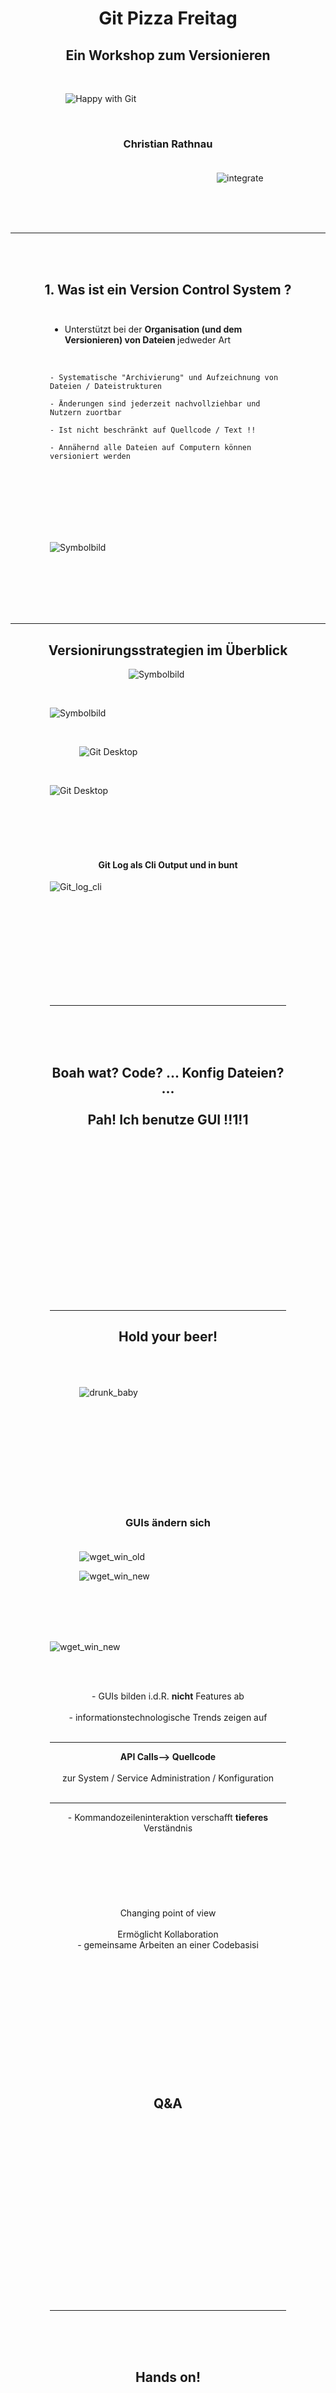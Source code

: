 # <center>Git Pizza Freitag</center>

## <center>Ein Workshop zum Versionieren</center>

</br><div style="margin-left: auto;
            margin-right: auto;
            width: 65%">

![Happy with Git](assets/git-commit-organized.jpg)</div></br>

### <center>Christian Rathnau</center></br>

<div style="margin-left: 330px;
            width: 35%
            ">

![integrate](assets/integrate.png)</div></br></br></br>

***
</br></br>
## <center> 1. Was ist ein Version Control System ?</center></br>

<div style="margin-left: auto;
            margin-right: auto;
            width: 75%">

-  Unterstützt bei der <b>Organisation (und dem Versionieren) von Dateien </b> jedweder Art

</br>

    - Systematische "Archivierung" und Aufzeichnung von Dateien / Dateistrukturen
    
    - Änderungen sind jederzeit nachvollziehbar und Nutzern zuortbar
   
    - Ist nicht beschränkt auf Quellcode / Text !!
    
    - Annähernd alle Dateien auf Computern können versioniert werden
 
<br><br><br><br><br><br>

 <div style="margin-left: auto;
            margin-right: auto;">
            
![Symbolbild](assets/hash_tree.jpg)</div></br> </div></br></br>
</br></br>
***

 ## <center> Versionirungsstrategien im Überblick

 <div style="margin-left: auto;
            margin-right: auto;
            width: 25%">

![Symbolbild](assets/pic_version.png)</div></br>

 <div style="margin-left: auto;
            margin-right: auto;
            width: 75%">

![Symbolbild](assets/Symbolbild.png)</div></br>

<div style="margin-left: auto;
            margin-right: auto;
            width: 75%">


<div style="margin-left: auto;
            margin-right: auto;
            width: 75%">

![Git Desktop](assets/git_desktop_changes.png)</div></br>


<div style="margin-left: auto;
            margin-right: auto;
            width: 105%">

![Git Desktop](assets/git_desktop_author.png)</div></br></br></br></br>

#### <center> Git Log als Cli Output und in bunt

<div style="margin-left: auto;
            margin-right: auto;
            width: 120%">

![Git_log_cli](assets/git_log.png)</div></br></br></br></br></br></br></br></br></br>
***
</br></br></br>

## <center>Boah wat?  Code? ... Konfig Dateien? ...</br></br> Pah! Ich benutze GUI !!1!1</center></br></br></br></br></br></br></br></br></br></br></br>
***

## <center><b>Hold your beer!</b></center></br></br>

<div style="margin-left: auto;
            margin-right: auto;
            width: 75%">

![drunk_baby](assets/drunk_baby.png)</div></br></br></br></br></br></br></br></br></br>

### <center>GUIs ändern sich</center></br>

<div style="margin-left: auto;
            margin-right: auto;
            width: 75%">

![wget_win_old](assets/old_wgetgui-screenshot.png)</div>

<div style="margin-left: auto;
            margin-right: auto;
            width: 75%">

![wget_win_new](assets/new_wget_gui.jpg)
</div></br></br>

<div style="margin-left: auto;
            margin-right: auto;
            width: 75%"></div></br></br>


<div style="margin-left: auto;
            margin-right: auto;
            width: 100%">

 ![wget_win_new](assets/wget_-h.gif)</div></br></br>

<center>- GUIs bilden i.d.R. <strong>nicht</strong> Features ab</center><br>


<center>- informationstechnologische Trends zeigen auf</center><br>

***

<center><strong>API Calls--> Quellcode</strong></center><br>
<center>zur System / Service Administration / Konfiguration</center><br>

***

<center> - Kommandozeileninteraktion verschafft <strong>tieferes</strong> Verständnis</center></br></br></br></br></br></br></br></

## <center>Changing point of view</center>
</br>
<center> Ermöglicht Kollaboration </center>
<center> - gemeinsame Arbeiten an einer Codebasisi</center></br></br></br></br></br></br></br></br></br></br></br></br>

## <center>Q&A</center></br></br></br></br></br></br></br></br></br></br></br></br>
***
</br></br></br>
## <center>Hands on!</center></br></br></br></br></br></br></br></br></br></br></br></br>
***

## <center>Ein typerischer Workflow</center>

<div style="margin-left: auto;
            margin-right: auto;
            width: 100%">

![Alt text](assets/Faas.png)</div></br></br></br></br>
<div style="margin-left: auto;
            margin-right: auto;
            width: 120%">

![Alt text](asstest/../assets/git_workflow.png)</div>

***
</br></br></br></br></br></br>
Anfang

<div style="margin-left: auto;
            margin-right: auto;
            width: 70%">

![Alt text](https://wac-cdn.atlassian.com/dam/jcr:223f5106-2191-4450-8916-e5c80d7d907a/02.svg?cdnVersion=800)
</div>

Mittagessen

```bash
git status
git add <some-file> # or
git add . # Dangerous... know what you're adding!
git commit -m 'some usefull message'
[main e6694c8] some usefull message
 4 files changed, 39 insertions(+), 24 deletions(-)
 create mode 100644 Git Workshop.pdf
 create mode 100644 assets/git_workflow.png

git add <some-file>
git commit -m 'some more usefull message'
[main e6694f8] some usefull message
 6 files changed, 349 insertions(+), 246 deletions(-)
 create mode 100644 Git Workshop.pdf
 create mode 100644 assets/something_else.jppgr
git add <some-file>
git commit -m 'some most usefull message'
...
```
<div style="margin-left: auto;
            margin-right: auto;
            width: 70%">

![Alt text](https://wac-cdn.atlassian.com/dam/jcr:e2c88c1b-fb28-46a3-93be-c1c45f86bd1c/03%20(1).svg?cdnVersion=800)
</div>

- Commits sind nun im lokalen Repository und für den nächsten push Vorgang vorbereitet

***
</br></br></br></br></br></br></br></br></br></br></br></br>

```bash
git push
Enumerating objects: 25, done.
Counting objects: 100% (25/25), done.
Delta compression using up to 12 threads
Compressing objects: 100% (18/18), done.
Writing objects: 100% (18/18), 18.08 MiB | 1.55 MiB/s, done.
Total 18 (delta 7), reused 0 (delta 0), pack-reused 0
remote: Resolving deltas: 100% (7/7), completed with 5 local objects.
To github.com:starfunkel/git_workshop.git
   5cf08fb..e6694c8  main -> main
```

<div style="margin-left: auto;
            margin-right: auto;
            width: 70%">

![Alt text](https://wac-cdn.atlassian.com/dam/jcr:d0c471b4-61c8-4005-86bc-904d894e391b/04.svg?cdnVersion=800)
</div>

- 

merging
<div style="margin-left: auto;
            margin-right: auto;
            width: 70%">

![Alt text](https://wac-cdn.atlassian.com/dam/jcr:09308632-38a3-4637-bba2-af2110629d56/07.svg?cdnVersion=800)

general Working

<div style="margin-left: auto;
            margin-right: auto;
            width: 70%">

![Alt text](https://wac-cdn.atlassian.com/dam/jcr:a13c18d6-94f3-4fc4-84fb-2b8f1b2fd339/01%20How%20it%20works.svg?cdnVersion=800)
</div>

branches

<div style="margin-left: auto;
            margin-right: auto;
            width: 70%">

![Alt text](https://wac-cdn.atlassian.com/dam/jcr:34c86360-8dea-4be4-92f7-6597d4d5bfae/02%20Feature%20branches.svg?cdnVersion=800)
</div>

release

<div style="margin-left: auto;
            margin-right: auto;
            width: 70%">

![Alt text](https://wac-cdn.atlassian.com/dam/jcr:8f00f1a4-ef2d-498a-a2c6-8020bb97902f/03%20Release%20branches.svg?cdnVersion=800)
</div>







<div style="margin-left: 600px;
            width: 35%
            ">

![integrate](/Pizza%20Freitag/assets/integrate.png)
</div>

****

https://ndpsoftware.com/git-cheatsheet.html#loc=stash;


 ### <center> Beispiel Workflow
 <br>

 <div style="margin-left: auto;
            margin-right: auto;
            width: 70%">

![Alt text](https://wac-cdn.atlassian.com/dam/jcr:223f5106-2191-4450-8916-e5c80d7d907a/02.svg?cdnVersion=800)
</div>